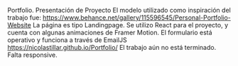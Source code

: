 Portfolio.
Presentación de Proyecto
El modelo utilizado como inspiración del trabajo fue: https://www.behance.net/gallery/115596545/Personal-Portfolio-Website
La página es tipo Landingpage.
Se utilizo React para el proyecto, y cuenta con algunas animaciones de Framer Motion.
El formulario está operativo y funciona a través de EmailJS
https://nicolastillar.github.io/Portfolio/
El trabajo aún no está terminado. Falta responsive.

